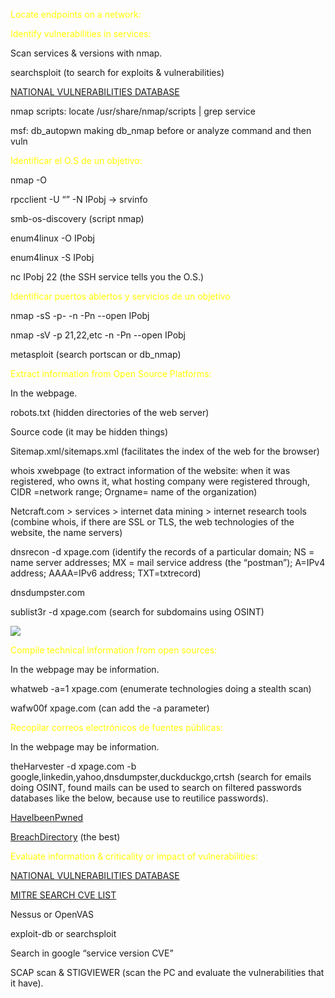  
<font color="yellow">Locate endpoints on a network:</font>


<font color="yellow">Identify vulnerabilities in services:</font>

Scan services & versions with nmap.

searchsploit (to search for exploits & vulnerabilities)

[NATIONAL VULNERABILITIES DATABASE](https://nvd.nist.gov/)

nmap scripts: locate /usr/share/nmap/scripts | grep service

msf: db_autopwn making db_nmap before or analyze command and then vuln



<font color="yellow">Identificar el O.S de un objetivo:</font>

nmap -O

rpcclient -U “” -N IPobj -> srvinfo

smb-os-discovery (script nmap)

enum4linux -O IPobj

enum4linux -S IPobj

nc IPobj 22 (the SSH service tells you the O.S.)

  

<font color="yellow">Identificar puertos abiertos y servicios de un objetivo</font>

nmap -sS -p- -n -Pn --open IPobj

nmap -sV -p 21,22,etc -n -Pn --open IPobj

metasploit (search portscan or db_nmap)

  

<font color="yellow">Extract information from Open Source Platforms:</font>

In the webpage.

robots.txt (hidden directories of the web server)

Source code (it may be hidden things)

Sitemap.xml/sitemaps.xml (facilitates the index of the web for the browser)

whois xwebpage (to extract information of the website: when it was registered, who owns it, what hosting company were registered through, CIDR =network range; Orgname= name of the organization)

Netcraft.com > services > internet data mining > internet research tools (combine whois, if there are SSL or TLS, the web technologies of the website, the name servers)

dnsrecon -d xpage.com (identify the records of a particular domain; NS = name server addresses; MX = mail service address (the “postman”); A=IPv4 address; AAAA=IPv6 address; TXT=txtrecord)

dnsdumpster.com

sublist3r -d xpage.com (search for subdomains using OSINT)

![](https://lh3.googleusercontent.com/hNZrcUklkDhjRrY2fQnhwa88Ds259CnvnEMlS3e1J261n04P5Eykh_YVAWCyDiMUikLDdtuGBGJa3M2gS1AfWa_sO-8Xaa83wmhzWeYXvA8JVuRyTOZxxlJ2WNh6syGweUdDDHzLrIrzm0vGNkDIQiV6YPdOyXCC9lxrm_wtu7DrTdhAUDSulFh66LF9AA)

<font color="yellow">Compile technical information from open sources:</font>

In the webpage may be information.

whatweb -a=1 xpage.com (enumerate technologies doing a stealth scan)

wafw00f xpage.com (can add the -a parameter)

  

<font color="yellow">Recopilar correos electrónicos de fuentes públicas:</font>

In the webpage may be information.

theHarvester -d xpage.com -b google,linkedin,yahoo,dnsdumpster,duckduckgo,crtsh (search for emails doing OSINT, found mails can be used to search on filtered passwords databases like the below, because use to reutilice passwords).

[HaveIbeenPwned](https://haveibeenpwned.com/)

[BreachDirectory](https://breachdirectory.org/) (the best)

  

<font color="yellow">Evaluate information & criticality or impact of vulnerabilities:</font>

[NATIONAL VULNERABILITIES DATABASE](https://nvd.nist.gov/)

[MITRE SEARCH CVE LIST](https://cve.mitre.org/cve/search_cve_list.html)

Nessus or OpenVAS

exploit-db or searchsploit

Search in google “service version CVE”

SCAP scan & STIGVIEWER (scan the PC and evaluate the vulnerabilities that it have).

  

